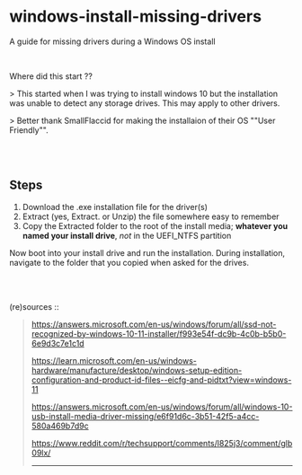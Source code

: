# windows-install-missing-drivers
A guide for missing drivers during a Windows OS install

<br>

Where did this start ??

\> This started when I was trying to install windows 10 but the installation was unable to detect any storage drives. This may apply to other drivers. 

\> Better thank SmallFlaccid for making the installaion of their OS ""User Friendly"". 

<br><br>

## Steps
1. Download the .exe installation file for the driver(s)
2. Extract (yes, Extract. or Unzip) the file somewhere easy to remember
3. Copy the Extracted folder to the root of the install media; __whatever you named your install drive__, *not* in the UEFI_NTFS partition

Now boot into your install drive and run the installation. 
During installation, navigate to the folder that you copied when asked for the drives.

<br><br>

(re)sources :: 
> https://answers.microsoft.com/en-us/windows/forum/all/ssd-not-recognized-by-windows-10-11-installer/f993e54f-dc9b-4c0b-b5b0-6e9d3c7e1c1d
>
> https://learn.microsoft.com/en-us/windows-hardware/manufacture/desktop/windows-setup-edition-configuration-and-product-id-files--eicfg-and-pidtxt?view=windows-11
>
> https://answers.microsoft.com/en-us/windows/forum/all/windows-10-usb-install-media-driver-missing/e6f91d6c-3b51-42f5-a4cc-580a469b7d9c
>
> https://www.reddit.com/r/techsupport/comments/l825j3/comment/glb09lx/
> 
> -------
